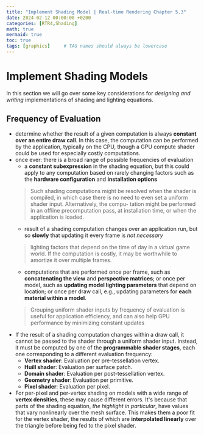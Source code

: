 ```yaml
---
title: "Implement Shading Model | Real-time Rendering Chapter 5.3"
date: 2024-02-12 00:00:00 +0200
categories: [RTR4,Shading]
math: true
mermaid: true
toc: true
tags: [graphics]     # TAG names should always be lowercase
---
```

# Implement Shading Models
In this section we will go over some key considerations for *designing and writing* implementations of shading and lighting equations. 

## Frequency of Evaluation

- determine whether the result of a given computation is always **constant over an entire draw call**. In this case, the computation can be performed by the application, typically on the CPU, though a GPU compute shader could be used for especially costly computations.
- once ever: there is a broad range of possible frequencies of evaluation
  - a **constant subexpression** in the shading equation, but this could apply to any computation based on rarely changing factors such as the **hardware configuration** and **installation options**
  >Such shading computations might be resolved when the shader is compiled, in which case there is no need to even set a uniform shader input. Alternatively, the compu- tation might be performed in an offline precomputation pass, at installation time, or when the application is loaded.
  - result of a shading computation changes over an application run, but so **slowly** that updating it every frame is *not necessary*
  > lighting factors that depend on the time of day in a virtual game world. If the computation is costly, it may be worthwhile to amortize it over multiple frames.
  - computations that are performed once per frame, such as **concatenating the view** and **perspective matrices**; or once per model, such as **updating model lighting parameters** that depend on location; or once per draw call, e.g., updating parameters for **each material within a model**. 
  > Grouping uniform shader inputs by frequency of evaluation is useful for application efficiency, and can also help GPU performance by minimizing constant updates
- If the result of a shading computation changes within a draw call, it cannot be passed to the shader through a uniform shader input. Instead, it must be computed by one of the **programmable shader stages**, each one corresponding to a different evaluation frequency:
  - **Vertex shader**: Evaluation per pre-tessellation vertex.
  - **Huill shader**: Evaluation per surface patch.
  - **Domain shader**: Evaluation per post-tessellation vertex.
  - **Geometry shader**: Evaluation per primitive.
  - **Pixel shader**: Evaluation per pixel.
- For per-pixel and per-vertex shading on models with a wide range of **vertex densities**, these may cause different errors. It's because that parts of the shading equation, *the highlight in particular*, have values that vary nonlinearly over the mesh surface. This makes them a poor fit for the vertex shader, the results of which are **interpolated linearly** over the triangle before being fed to the pixel shader.
